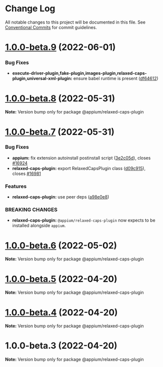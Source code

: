 # Change Log

All notable changes to this project will be documented in this file.
See [Conventional Commits](https://conventionalcommits.org) for commit guidelines.

# [1.0.0-beta.9](https://github.com/appium/appium/compare/@appium/relaxed-caps-plugin@1.0.0-beta.8...@appium/relaxed-caps-plugin@1.0.0-beta.9) (2022-06-01)


### Bug Fixes

* **execute-driver-plugin,fake-plugin,images-plugin,relaxed-caps-plugin,universal-xml-plugin:** ensure babel runtime is present ([df64612](https://github.com/appium/appium/commit/df64612d98c35fd64219816269f83f628e538fe2))





# [1.0.0-beta.8](https://github.com/appium/appium/compare/@appium/relaxed-caps-plugin@1.0.0-beta.7...@appium/relaxed-caps-plugin@1.0.0-beta.8) (2022-05-31)

**Note:** Version bump only for package @appium/relaxed-caps-plugin





# [1.0.0-beta.7](https://github.com/appium/appium/compare/@appium/relaxed-caps-plugin@1.0.0-beta.6...@appium/relaxed-caps-plugin@1.0.0-beta.7) (2022-05-31)


### Bug Fixes

* **appium:** fix extension autoinstall postinstall script ([3e2c05d](https://github.com/appium/appium/commit/3e2c05d8a290072484afde34fe5fd968618f6359)), closes [#16924](https://github.com/appium/appium/issues/16924)
* **relaxed-caps-plugin:** export RelaxedCapsPlugin class ([d09c915](https://github.com/appium/appium/commit/d09c915dadef0e30e9282ae8f1e0ee7fc01963c0)), closes [#16981](https://github.com/appium/appium/issues/16981)


### Features

* **relaxed-caps-plugin:** use peer deps ([a98e0e8](https://github.com/appium/appium/commit/a98e0e8201d5a1e4c4d21ee3e834646338117dde))


### BREAKING CHANGES

* **relaxed-caps-plugin:** `@appium/relaxed-caps-plugin` now expects to be installed alongside `appium`.





# [1.0.0-beta.6](https://github.com/appium/appium/compare/@appium/relaxed-caps-plugin@1.0.0-beta.5...@appium/relaxed-caps-plugin@1.0.0-beta.6) (2022-05-02)

**Note:** Version bump only for package @appium/relaxed-caps-plugin





# [1.0.0-beta.5](https://github.com/appium/appium/compare/@appium/relaxed-caps-plugin@1.0.0-beta.4...@appium/relaxed-caps-plugin@1.0.0-beta.5) (2022-04-20)

**Note:** Version bump only for package @appium/relaxed-caps-plugin





# [1.0.0-beta.4](https://github.com/appium/appium/compare/@appium/relaxed-caps-plugin@1.0.0-beta.3...@appium/relaxed-caps-plugin@1.0.0-beta.4) (2022-04-20)

**Note:** Version bump only for package @appium/relaxed-caps-plugin





# 1.0.0-beta.3 (2022-04-20)

**Note:** Version bump only for package @appium/relaxed-caps-plugin
